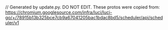 // Generated by update.py. DO NOT EDIT.
These protos were copied from:
https://chromium.googlesource.com/infra/luci/luci-go/+/78915b13b325bce7cb9a67041205bac1bdac8bd5/scheduler/api/scheduler/v1
